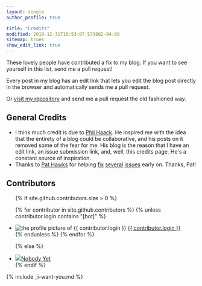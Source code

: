 ```yaml
---
layout: single
author_profile: true 

title: "Credits"
modified: 2018-12-31T10:53:07.573882-04:00
sitemap: trues
show_edit_link: true
---  
```


These lovely people have contributed a fix to my blog. If you want to see yourself in this list, send me a pull request!

Every post in my blog has an edit link that lets you edit the blog post directly in the browser and automatically sends me a pull request.

Or [visit my repository]({{site.github.repository_url}}) and send me a pull
request the old fashioned way.

## General Credits

* I think much credit is due to [Phil Haack](http://haacked.com/). He inspired me with the idea that the entirety of a blog could be collaborative, and his posts on it removed some of the fear for me. His blog is the reason that I have an edit link, an issue submission link, and, well, this credits page. He's a constant source of inspiration.
* Thanks to [Pat Hawks][Pat Github] for helping [fix][pat 1] [several][pat 2] [issues][pat 3] early on. Thanks, Pat!

## Contributors

<ul class="contributor-list">
{% if site.github.contributors.size > 0 %}

{% for contributor in site.github.contributors %}
{% unless contributor.login contains "[bot]" %}
  <li>
    <img src="{{ contributor.avatar_url }}" alt="the profile picture of {{ contributor.login }}" /> <a href="{{ contributor.html_url }}">{{ contributor.login }}</a>
  </li>
{% endunless %}
{% endfor %}

{% else %}
  <li>
    <img src="{{ site.avatar_url }}" /><a href="#">Nobody Yet</a>
  </li>
{% endif %}
</ul>

{% include _i-want-you.md %}

[pat 1]: https://github.com/SeanKilleen/seankilleen.github.io/pull/32
[pat 2]: https://github.com/SeanKilleen/seankilleen.github.io/pull/33
[pat 3]: https://github.com/SeanKilleen/seankilleen.github.io/pull/34
[Pat Github]: https://github.com/pathawks
